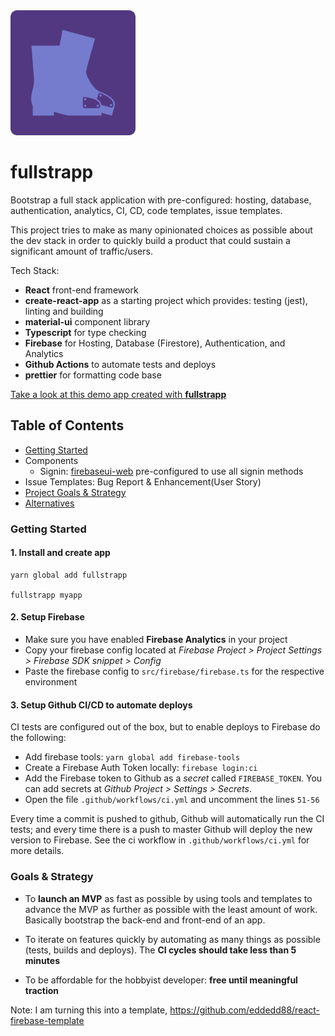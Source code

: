 <img src="https://raw.githubusercontent.com/eddedd88/fullstrapp/master/icon.png" width="200" />

# fullstrapp
Bootstrap a full stack application with pre-configured: hosting, database, authentication, analytics, CI, CD, code templates, issue templates.

This project tries to make as many opinionated choices as possible about the dev stack in order to quickly build a product that could sustain a significant amount of traffic/users.

Tech Stack:
- **React** front-end framework
- **create-react-app** as a starting project which provides: testing (jest), linting and building
- **material-ui** component library
- **Typescript** for type checking
- **Firebase** for Hosting, Database (Firestore), Authentication, and Analytics
- **Github Actions** to automate tests and deploys
- **prettier** for formatting code base

[Take a look at this demo app created with **fullstrapp**](https://material-pwa-c6ebb.firebaseapp.com/)

## Table of Contents
- [Getting Started](#getting-started)
- Components
  - Signin: [firebaseui-web](https://github.com/firebase/firebaseui-web) pre-configured to use all signin methods
- Issue Templates: Bug Report & Enhancement(User Story)
- [Project Goals & Strategy](#goals)
- [Alternatives](#alternatives)


### Getting Started
#### 1. Install and create app

```
yarn global add fullstrapp

fullstrapp myapp
```

#### 2. Setup Firebase
- Make sure you have enabled **Firebase Analytics** in your project
- Copy your firebase config located at *Firebase Project > Project Settings > Firebase SDK snippet > Config*
- Paste the firebase config to `src/firebase/firebase.ts` for the respective environment

#### 3. Setup Github CI/CD to automate deploys
CI tests are configured out of the box, but to enable deploys to Firebase do the following:
- Add firebase tools: `yarn global add firebase-tools`
- Create a Firebase Auth Token locally: `firebase login:ci`
- Add the Firebase token to Github as a *secret* called `FIREBASE_TOKEN`. You can add secrets at *Github Project > Settings > Secrets*.
- Open the file `.github/workflows/ci.yml` and uncomment the lines `51-56` 

Every time a commit is pushed to github, Github will automatically run the CI tests; and every time there is a push to master Github will deploy the new version to Firebase. See the ci workflow in `.github/workflows/ci.yml` for more details.

### Goals & Strategy
- To **launch an MVP** as fast as possible by using tools and templates to advance the MVP as further as possible with the least amount of work. Basically bootstrap the back-end and front-end of an app.

- To iterate on features quickly by automating as many things as possible (tests, builds and deploys). The **CI cycles should take less than 5 minutes**

- To be affordable for the hobbyist developer: **free until meaningful traction**


Note: I am turning this into a template, https://github.com/eddedd88/react-firebase-template